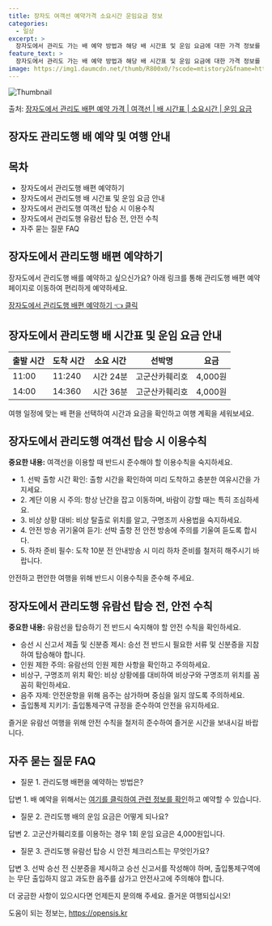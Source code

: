 ```yaml
---
title: 장자도 여객선 예약가격 소요시간 운임요금 정보
categories:
  - 일상
excerpt: >
  장자도에서 관리도 가는 배 예약 방법과 해당 배 시간표 및 운임 요금에 대한 가격 정보를 안내 드리겠습니다. 안전하고 재밋는 관리도행 여행을 위해 아래 정보 참고하시기 바랍니다. 관리도행 배편 예약하기 👈 클릭장자도에서 관리도행 배 시간표출발 시간도착 시간소요 시간선박명요금11:0011:240시간 24분고군산카훼리호4,000원14:0014:360시간 36분고군산카훼리호4,000원관리도행 배편 예약하기 👈 클릭장자도에서 관리도행 여객선 탑승 시 이용수칙장자도에서 관리도행하는 여객선에 탑승할 때 반드시 지켜야 할 이용수칙을 알아봅시다. 중요한 내용: 1. 선박 출항 시간 확인: 출항 시간을 확인하여 미리 도착하고 충분한 여유시간을 가지세요. 2. 계단 이용 시 주의: 항상 난간을 잡고 이동하며, 바람이 강할..
feature_text: >
  장자도에서 관리도 가는 배 예약 방법과 해당 배 시간표 및 운임 요금에 대한 가격 정보를 안내 드리겠습니다. 안전하고 재밋는 관리도행 여행을 위해 아래 정보 참고하시기 바랍니다. 관리도행 배편 예약하기 👈 클릭장자도에서 관리도행 배 시간표출발 시간도착 시간소요 시간선박명요금11:0011:240시간 24분고군산카훼리호4,000원14:0014:360시간 36분고군산카훼리호4,000원관리도행 배편 예약하기 👈 클릭장자도에서 관리도행 여객선 탑승 시 이용수칙장자도에서 관리도행하는 여객선에 탑승할 때 반드시 지켜야 할 이용수칙을 알아봅시다. 중요한 내용: 1. 선박 출항 시간 확인: 출항 시간을 확인하여 미리 도착하고 충분한 여유시간을 가지세요. 2. 계단 이용 시 주의: 항상 난간을 잡고 이동하며, 바람이 강할..
image: https://img1.daumcdn.net/thumb/R800x0/?scode=mtistory2&fname=https%3A%2F%2Fblog.kakaocdn.net%2Fdn%2Ft6CsM%2FbtsHBBZv3Py%2Fur4likAK3O0cOKkX6o6Bmk%2Fimg.webp
---
```


![Thumbnail](https://img1.daumcdn.net/thumb/R800x0/?scode=mtistory2&fname=https%3A%2F%2Fblog.kakaocdn.net%2Fdn%2Ft6CsM%2FbtsHBBZv3Py%2Fur4likAK3O0cOKkX6o6Bmk%2Fimg.webp)

<p>출처: <a href="https://opensis.kr/entry/%EC%9E%A5%EC%9E%90%EB%8F%84%EC%97%90%EC%84%9C-%EA%B4%80%EB%A6%AC%EB%8F%84-%EB%B0%B0%ED%8E%B8-%EC%98%88%EC%95%BD-%EA%B0%80%EA%B2%A9-%EC%97%AC%EA%B0%9D%EC%84%A0-%EB%B0%B0-%EC%8B%9C%EA%B0%84%ED%91%9C-%EC%86%8C%EC%9A%94%EC%8B%9C%EA%B0%84-%EC%9A%B4%EC%9E%84-%EC%9A%94%EA%B8%88" rel="dofollow">장자도에서 관리도 배편 예약 가격 | 여객선 | 배 시간표 | 소요시간 | 운임 요금</a> </p>

## 장자도 관리도행 배 예약 및 여행 안내



## 목차

  * 장자도에서 관리도행 배편 예약하기
  * 장자도에서 관리도행 배 시간표 및 운임 요금 안내
  * 장자도에서 관리도행 여객선 탑승 시 이용수칙
  * 장자도에서 관리도행 유람선 탑승 전, 안전 수칙
  * 자주 묻는 질문 FAQ



## 장자도에서 관리도행 배편 예약하기

장자도에서 관리도행 배를 예약하고 싶으신가요? 아래 링크를 통해 관리도행 배편 예약 페이지로 이동하여 편리하게 예약하세요.

[장자도에서 관리도행 배편 예약하기 👈 클릭](여기에_맞게_링크_삽입하기)



## 장자도에서 관리도행 배 시간표 및 운임 요금 안내

**출발 시간** | **도착 시간** | **소요 시간** | **선박명** | **요금**  
---|---|---|---|---  
11:00 | 11:240 | 시간 24분 | 고군산카훼리호 | 4,000원  
14:00 | 14:360 | 시간 36분 | 고군산카훼리호 | 4,000원  
  
여행 일정에 맞는 배 편을 선택하여 시간과 요금을 확인하고 여행 계획을 세워보세요.



## 장자도에서 관리도행 여객선 탑승 시 이용수칙

**중요한 내용:** 여객선을 이용할 때 반드시 준수해야 할 이용수칙을 숙지하세요.

  * 1\. 선박 출항 시간 확인: 출항 시간을 확인하여 미리 도착하고 충분한 여유시간을 가지세요.
  * 2\. 계단 이용 시 주의: 항상 난간을 잡고 이동하며, 바람이 강할 때는 특히 조심하세요.
  * 3\. 비상 상황 대비: 비상 탈출로 위치를 알고, 구명조끼 사용법을 숙지하세요.
  * 4\. 안전 방송 귀기울여 듣기: 선박 출항 전 안전 방송에 주의를 기울여 듣도록 합시다.
  * 5\. 하차 준비 필수: 도착 10분 전 안내방송 시 미리 하차 준비를 철저히 해주시기 바랍니다.

안전하고 편안한 여행을 위해 반드시 이용수칙을 준수해 주세요.



## 장자도에서 관리도행 유람선 탑승 전, 안전 수칙

**중요한 내용:** 유람선을 탑승하기 전 반드시 숙지해야 할 안전 수칙을 확인하세요.

  * 승선 시 신고서 제출 및 신분증 제시: 승선 전 반드시 필요한 서류 및 신분증을 지참하여 탑승해야 합니다.
  * 인원 제한 주의: 유람선의 인원 제한 사항을 확인하고 주의하세요.
  * 비상구, 구명조끼 위치 확인: 비상 상황에를 대비하여 비상구와 구명조끼 위치를 꼼꼼히 확인하세요.
  * 음주 자제: 안전운항을 위해 음주는 삼가하며 중심을 잃지 않도록 주의하세요.
  * 출입통제 지키기: 출입통제구역 규정을 준수하여 안전을 유지하세요.

즐거운 유람선 여행을 위해 안전 수칙을 철저히 준수하여 즐거운 시간을 보내시길 바랍니다.



## 자주 묻는 질문 FAQ

  * 질문 1. 관리도행 배편을 예약하는 방법은?

답변 1. 배 예약을 위해서는 [여기를 클릭하여 관련 정보를 확인](여기에_맞게_링크_삽입하기)하고 예약할 수 있습니다.

  * 질문 2. 관리도행 배의 운임 요금은 어떻게 되나요?

답변 2. 고군산카훼리호를 이용하는 경우 1회 운임 요금은 4,000원입니다.

  * 질문 3. 관리도행 유람선 탑승 시 안전 체크리스트는 무엇인가요?

답변 3. 선박 승선 전 신분증을 제시하고 승선 신고서를 작성해야 하며, 출입통제구역에는 무단 출입하지 않고 과도한 음주를 삼가고 안전사고에
주의해야 합니다.

더 궁금한 사항이 있으시다면 언제든지 문의해 주세요. 즐거운 여행되십시오!



 

도움이 되는 정보는, <a href="https://opensis.kr" rel="dofollow">https://opensis.kr</a>


